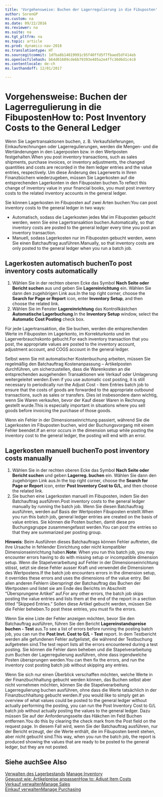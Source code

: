 ```yaml
---
title: 'Vorgehensweise: Buchen der Lagerregulierung in die Fibuposten'
author: SorenGP
ms.custom: na
ms.date: 09/22/2016
ms.reviewer: na
ms.suite: na
ms.tgt_pltfrm: na
ms.topic: article
ms.prod: dynamics-nav-2018
ms.translationtype: HT
ms.sourcegitcommit: 1dfba8b14019991c95f40ffd5f7fbaed5df414eb
ms.openlocfilehash: b64d01609cde6b79393e405a2e4ffc30d6d1c4c8
ms.contentlocale: de-ch
ms.lasthandoff: 12/01/2017

---
```


# <a name="how-to-post-inventory-costs-to-the-general-ledger"></a><span data-ttu-id="c263b-102">Vorgehensweise: Buchen der Lagerregulierung in die Fibuposten</span><span class="sxs-lookup"><span data-stu-id="c263b-102">How to: Post Inventory Costs to the General Ledger</span></span>   
<span data-ttu-id="c263b-103">Wenn Sie Lagertransaktionen buchen, z. B. Verkaufslieferungen, Einkaufsrechnungen oder Lagerregulierungen, werden die Mengen- und die Wertänderungen in den Lagerposten bzw. in den Wertposten festgehalten.</span><span class="sxs-lookup"><span data-stu-id="c263b-103">When you post inventory transactions, such as sales shipments, purchase invoices, or inventory adjustments, the changed quantities and costs are recorded in the item ledger entries and the value entries, respectively.</span></span> <span data-ttu-id="c263b-104">Um diese Änderung des Lagerwerts in Ihren Finanzbüchern wiederzugeben, müssen Sie Lagerkosten auf die entsprechenden Lagerkonten in den Fibuposten buchen.</span><span class="sxs-lookup"><span data-stu-id="c263b-104">To reflect this change of inventory value in your financial books, you must post inventory costs to the related inventory accounts in the general ledger.</span></span>

<span data-ttu-id="c263b-105">Sie können Lagerkosten im Fibuposten auf zwei Arten buchen:</span><span class="sxs-lookup"><span data-stu-id="c263b-105">You can post inventory costs to the general ledger in two ways:</span></span>

- <span data-ttu-id="c263b-106">Automatisch, sodass die Lagerkosten jedes Mal im Fibuposten gebucht werden, wenn Sie eine Lagertransaktion buchen.</span><span class="sxs-lookup"><span data-stu-id="c263b-106">Automatically, so that inventory costs are posted to the general ledger every time you post an inventory transaction.</span></span>
- <span data-ttu-id="c263b-107">Manuell, sodass Lagerkosten nur im Fibuposten gebucht werden, wenn Sie einen Batchauftrag ausführen.</span><span class="sxs-lookup"><span data-stu-id="c263b-107">Manually, so that inventory costs are only posted to the general ledger when you run a batch job.</span></span>


## <a name="to-post-inventory-costs-automatically"></a><span data-ttu-id="c263b-108">Lagerkosten automatisch buchen</span><span class="sxs-lookup"><span data-stu-id="c263b-108">To post inventory costs automatically</span></span>
1. <span data-ttu-id="c263b-109">Wählen Sie in der rechten oberen Ecke das Symbol **Nach Seite oder Bericht suchen** aus und geben Sie **Lagereinrichtung** ein. Wählen Sie dann den zugehörigen Link aus.</span><span class="sxs-lookup"><span data-stu-id="c263b-109">In the top right corner, choose the **Search for Page or Report** icon, enter **Inventory Setup**, and then choose the related link.</span></span>
2. <span data-ttu-id="c263b-110">Wählen Sie im Fenster **Lagereinrichtung** das Kontrollkästchen **Automatische Lagerbuchung**.</span><span class="sxs-lookup"><span data-stu-id="c263b-110">In the **Inventory Setup** window, select the **Automatic Cost Posting** check box.</span></span>

<span data-ttu-id="c263b-111">Für jede Lagertransaktion, die Sie buchen, werden die entsprechenden Werte im Fibuposten im Lagerkonto, im Korrekturkonto und im Lagerverbrauchskonto gebucht.</span><span class="sxs-lookup"><span data-stu-id="c263b-111">For each inventory transaction that you post, the appropriate values are posted to the inventory account, adjustment account, and COGS account in the general ledger.</span></span>

<span data-ttu-id="c263b-112">Selbst wenn Sie mit automatischer Kostenbuchung arbeiten, müssen Sie regelmäßig den Batchauftrag Kostenanpassung – Artikelposten durchführen, um sicherzustellen, dass die Warenkosten an die entsprechenden ausgehenden Transaktionen wie Verkauf oder Umlagerung weitergeleitet werden.</span><span class="sxs-lookup"><span data-stu-id="c263b-112">Even if you use automatic cost posting, it is still necessary to periodically run the Adjust Cost - Item Entries batch job to ensure that the costs of goods are forwarded to the appropriate outbound transactions, such as sales or transfers.</span></span> <span data-ttu-id="c263b-113">Dies ist insbesondere dann wichtig, wenn Sie Waren verkaufen, bevor der Kauf dieser Waren in Rechnung gestellt wurde.</span><span class="sxs-lookup"><span data-stu-id="c263b-113">This is especially important in situations where you sell goods before invoicing the purchase of those goods.</span></span>

<span data-ttu-id="c263b-114">Wenn ein Fehler in der Dimensionseinrichtung passiert, während Sie die Lagerkosten im Fibuposten buchen, wird der Buchungsvorgang mit einem Fehler beendet.</span><span class="sxs-lookup"><span data-stu-id="c263b-114">If an error occurs in the dimension setup while posting the inventory cost to the general ledger, the posting will end with an error.</span></span>

## <a name="to-post-inventory-costs-manually"></a><span data-ttu-id="c263b-115">Lagerkosten manuell buchen</span><span class="sxs-lookup"><span data-stu-id="c263b-115">To post inventory costs manually</span></span>
1. <span data-ttu-id="c263b-116">Wählen Sie in der rechten oberen Ecke das Symbol **Nach Seite oder Bericht suchen** und geben **Lagerreg. buchen** ein. Wählen Sie dann den zugehörigen Link aus.</span><span class="sxs-lookup"><span data-stu-id="c263b-116">In the top right corner, choose the **Search for Page or Report** icon, enter **Post Inventory Cost to G/L**, and then choose the related link.</span></span>
2. <span data-ttu-id="c263b-117">Sie buchen eine Lagerkosten manuell im Fibuposten, indem Sie den Batchauftrag ausführen.</span><span class="sxs-lookup"><span data-stu-id="c263b-117">Post inventory costs to the general ledger manually by running the batch job.</span></span> <span data-ttu-id="c263b-118">Wenn Sie diesen Batchauftrag ausführen, werden auf Basis der Wertposten Fibuposten erstellt.</span><span class="sxs-lookup"><span data-stu-id="c263b-118">When you run this batch job, general ledger entries are created on the basis of value entries.</span></span> <span data-ttu-id="c263b-119">Sie können die Posten buchen, damit diese pro Buchungsgruppe zusammengefasst werden.</span><span class="sxs-lookup"><span data-stu-id="c263b-119">You can post the entries so that they are summarized per posting group.</span></span>

<span data-ttu-id="c263b-120">**Hinweis**: Beim Ausführen dieses Batchauftrags können Fehler auftreten, die ihre Ursache in fehlender Einrichtung oder nicht kompatibler Dimensionseinrichtung haben.</span><span class="sxs-lookup"><span data-stu-id="c263b-120">**Note**: When you run this batch job, you may encounter errors having to do with missing setup or incompatible dimension setup.</span></span> <span data-ttu-id="c263b-121">Wenn die Stapelverarbeitung auf Fehler in der Dimensionseinrichtung stösst, setzt sie diese Fehler ausser Kraft und verwendet die Dimensionen des Wertpostens.</span><span class="sxs-lookup"><span data-stu-id="c263b-121">If the batch job encounters errors in the dimension setup, it overrides these errors and uses the dimensions of the value entry.</span></span> <span data-ttu-id="c263b-122">Bei allen anderen Fehlern überspringt der Batchauftrag das Buchen der Wertposten und listet sie am Ende des Berichts im Abschnitt “Übersprungene Artikel” auf.</span><span class="sxs-lookup"><span data-stu-id="c263b-122">For any other errors, the batch job skips posting the value entries and lists them at the end of the report in a section titled “Skipped Entries.”</span></span> <span data-ttu-id="c263b-123">Sollen diese Artikel gebucht werden, müssen Sie die Fehler beheben.</span><span class="sxs-lookup"><span data-stu-id="c263b-123">To post these entries, you must fix the errors.</span></span>

<span data-ttu-id="c263b-124">Wenn Sie eine Liste der Fehler anzeigen möchten, bevor Sie den Batchauftrag ausführen, führen Sie den Bericht **Lagereinstandspreise buchen - Test** aus.</span><span class="sxs-lookup"><span data-stu-id="c263b-124">To see a list of errors before running the posting batch job, you can run the **Post Invt. Cost to G/L - Test** report.</span></span> <span data-ttu-id="c263b-125">In dem Testbericht werden alle gefundenen Fehler aufgelistet, die während der Testbuchung aufgetreten sind.</span><span class="sxs-lookup"><span data-stu-id="c263b-125">The test report lists all the errors encountered during a test posting.</span></span> <span data-ttu-id="c263b-126">Sie können die Fehler dann beheben und die Stapelverarbeitung zum Buchen der Lagerregulierung ausführen, ohne dass irgendwelche Posten übersprungen werden.</span><span class="sxs-lookup"><span data-stu-id="c263b-126">You can then fix the errors, and run the inventory cost posting batch job without skipping any entries.</span></span>

<span data-ttu-id="c263b-127">Wenn Sie sich nur einen Überblick verschaffen möchten, welche Werte in der Finanzbuchhaltung gebucht werden können, das Buchen selbst aber nicht vornehmen möchten, können Sie die Stapelverarbeitung Lagerregulierung buchen ausführen, ohne dass die Werte tatsächlich in der Finanzbuchhaltung gebucht werden.</span><span class="sxs-lookup"><span data-stu-id="c263b-127">If you would like to simply get an overview of what values could be posted to the general ledger without actually performing the posting, you can run the Post Inventory Cost to G/L batch job without actually posting the values to the general ledger.</span></span> <span data-ttu-id="c263b-128">Dazu müssen Sie auf der Anforderungsseite das Häkchen im Feld Buchen entfernen.</span><span class="sxs-lookup"><span data-stu-id="c263b-128">You do this by clearing the check mark from the Post field on the request page.</span></span> <span data-ttu-id="c263b-129">In diesem Fall wird, wenn Sie der Batchauftrag ausführen, nur der Bericht erzeugt, der die Werte enthält, die im Fibuposten bereit stehen, aber nicht gebucht sind.</span><span class="sxs-lookup"><span data-stu-id="c263b-129">This way, when you run the batch job, the report is produced showing the values that are ready to be posted to the general ledger, but they are not posted.</span></span>

## <a name="see-also"></a><span data-ttu-id="c263b-130">Siehe auch</span><span class="sxs-lookup"><span data-stu-id="c263b-130">See Also</span></span>
<span data-ttu-id="c263b-131">[Verwalten des Lagerbestands](inventory-manage-inventory.md)  </span><span class="sxs-lookup"><span data-stu-id="c263b-131">[Manage Inventory](inventory-manage-inventory.md)  </span></span>  
[<span data-ttu-id="c263b-132">Gewusst wie: Artikelpreise anpassen</span><span class="sxs-lookup"><span data-stu-id="c263b-132">How to: Adjust Item Costs</span></span>](inventory-how-adjust-item-costs.md)  
[<span data-ttu-id="c263b-133">Verkauf verwalten</span><span class="sxs-lookup"><span data-stu-id="c263b-133">Manage Sales</span></span>](sales-manage-sales.md)  
[<span data-ttu-id="c263b-134">Einkauf verwalten</span><span class="sxs-lookup"><span data-stu-id="c263b-134">Manage Purchasing</span></span>](purchasing-manage-purchasing.md)

